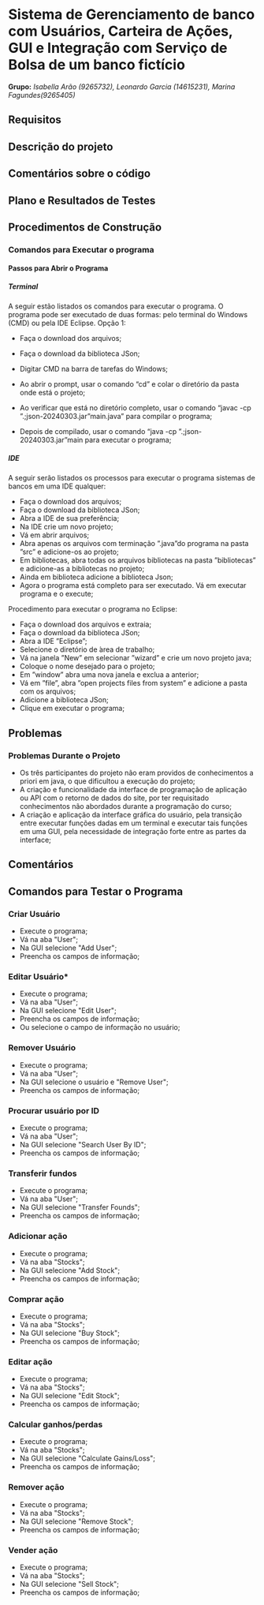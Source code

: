 # **Sistema de Gerenciamento de banco com Usuários, Carteira de Ações, GUI e Integração com Serviço de Bolsa de um banco fictício**
**Grupo:** *Isabella Arão (9265732), Leonardo Garcia (14615231), Marina Fagundes(9265405)*

## **Requisitos**

## **Descrição do projeto**

## **Comentários sobre o código**

## **Plano e Resultados de Testes**

## **Procedimentos de Construção**


### **Comandos para Executar o programa**
#### **Passos para Abrir o Programa**
##### **Terminal**
A seguir estão listados os comandos para executar o programa. O programa pode ser executado de duas
formas: pelo terminal do Windows (CMD) ou pela IDE Eclipse.
Opção 1:    
- Faça o download dos arquivos;

- Faça o download da biblioteca JSon;

- Digitar CMD na barra de tarefas do Windows;
    
- Ao abrir o prompt, usar o comando “cd” e colar o diretório da pasta onde está o projeto;
    
- Ao verificar que está no diretório completo, usar o comando “javac -cp ”.;json-20240303.jar”main.java”
para compilar o programa;

- Depois de compilado, usar o comando “java -cp ”.;json-20240303.jar”main para executar o programa;

##### **IDE**

A seguir serão listados os processos para executar o programa sistemas de bancos em uma IDE qualquer:

- Faça o download dos arquivos;
- Faça o download da biblioteca JSon;
- Abra a IDE de sua preferência;
- Na IDE crie um novo projeto;
- Vá em abrir arquivos;
- Abra apenas os arquivos com terminação ”.java”do programa na pasta ”src” e adicione-os ao projeto;
- Em bibliotecas, abra todas os arquivos bibliotecas na pasta ”bibliotecas” e adicione-as a bibliotecas no
projeto;
- Ainda em biblioteca adicione a biblioteca Json;
- Agora o programa está completo para ser executado. Vá em executar programa e o execute;
  
Procedimento para executar o programa no Eclipse:
- Faça o download dos arquivos e extraia;
- Faça o download da biblioteca JSon;
- Abra a IDE ”Eclipse”;
- Selecione o diretório de ́area de trabalho;
- Vá na janela ”New” em selecionar ”wizard” e crie um novo projeto java;
- Coloque o nome desejado para o projeto;
- Em ”window” abra uma nova janela e exclua a anterior;
- Vá em ”file”, abra ”open projects files from system” e adicione a pasta com os arquivos;
- Adicione a biblioteca JSon;
- Clique em executar o programa;


## **Problemas**

### **Problemas Durante o Projeto**
- Os três participantes do projeto não eram providos de conhecimentos a priori em java, o que dificultou a execução do projeto;
- A criação e funcionalidade da interface de programação de aplicação ou API com o retorno de dados do site, por ter requisitado conhecimentos não abordados durante a programação do curso;
- A criação e aplicação da interface gráfica do usuário, pela transição entre executar funções dadas em um terminal e executar tais funções em uma GUI, pela necessidade de integração forte entre as partes da interface;


## **Comentários**




## **Comandos para Testar o Programa**
### **Criar Usuário**
- Execute o programa;
- Vá na aba "User";
- Na GUI selecione "Add User";
- Preencha os campos de informação;

### **Editar Usuário***
- Execute o programa;
- Vá na aba "User";
- Na GUI selecione "Edit User";
- Preencha os campos de informação;
- Ou selecione o campo de informação no usuário;

### **Remover Usuário**
- Execute o programa;
- Vá na aba "User";
- Na GUI selecione o usuário e "Remove User";
- Preencha os campos de informação;

### **Procurar usuário por ID**
- Execute o programa;
- Vá na aba "User";
- Na GUI selecione "Search User By ID";
- Preencha os campos de informação;

### **Transferir fundos**
- Execute o programa;
- Vá na aba "User";
- Na GUI selecione "Transfer Founds";
- Preencha os campos de informação;

### **Adicionar ação**
- Execute o programa;
- Vá na aba "Stocks";
- Na GUI selecione "Add Stock";
- Preencha os campos de informação;

### **Comprar ação**
- Execute o programa;
- Vá na aba "Stocks";
- Na GUI selecione "Buy Stock";
- Preencha os campos de informação;

### **Editar ação**
- Execute o programa;
- Vá na aba "Stocks";
- Na GUI selecione "Edit Stock";
- Preencha os campos de informação;

### **Calcular ganhos/perdas**
- Execute o programa;
- Vá na aba "Stocks";
- Na GUI selecione "Calculate Gains/Loss";
- Preencha os campos de informação;

### **Remover ação**
- Execute o programa;
- Vá na aba "Stocks";
- Na GUI selecione "Remove Stock";
- Preencha os campos de informação;

### **Vender ação**
- Execute o programa;
- Vá na aba "Stocks";
- Na GUI selecione "Sell Stock";
- Preencha os campos de informação;

